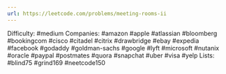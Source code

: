 ```yaml
---
url: https://leetcode.com/problems/meeting-rooms-ii
---
```


Difficulty: #medium
Companies: #amazon #apple #atlassian #bloomberg #bookingcom #cisco #citadel #citrix #drawbridge #ebay #expedia #facebook #godaddy #goldman-sachs #google #lyft #microsoft #nutanix #oracle #paypal #postmates #quora #snapchat #uber #visa #yelp
Lists: #blind75 #grind169 #neetcode150